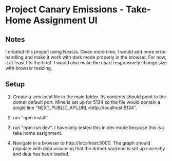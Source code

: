 # Project Canary Emissions - Take-Home Assignment UI

## Notes

I created this project using NextJs. Given more time, I would add more error handling and make it work with dark mode properly in the browser. For now, it at least fits the brief. I would also make the chart responsively change size with browser resizing.

## Setup

1. Create a .env.local file in the main folder. Its contents should point to the dotnet default port. Mine is set up for 5134 so the file would contain a single line "NEXT_PUBLIC_API_URL=http://localhost:5134".

2. run "npm install"

3. run "npm run dev". I have only tested this in dev mode because this is a take home assignment.

4. Navigate in a browser to http://localhost:3000. The graph should populate with data assuming that the dotnet backend is set up correctly and data has been loaded.